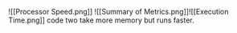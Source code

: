 ![[Processor Speed.png]]
![[Summary of Metrics.png]]![[Execution Time.png]]
code two take more memory but runs faster.